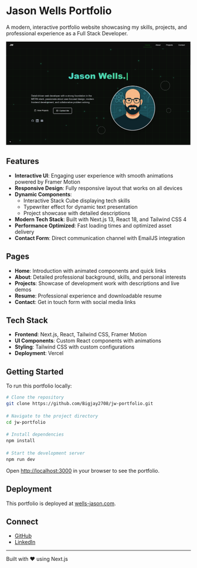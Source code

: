 # Jason Wells Portfolio

A modern, interactive portfolio website showcasing my skills, projects, and professional experience as a Full Stack Developer.

![Portfolio Website Screenshot](public/PortfolioProject.png)

## Features

- **Interactive UI**: Engaging user experience with smooth animations powered by Framer Motion
- **Responsive Design**: Fully responsive layout that works on all devices
- **Dynamic Components**:
  - Interactive Stack Cube displaying tech skills
  - Typewriter effect for dynamic text presentation
  - Project showcase with detailed descriptions
- **Modern Tech Stack**: Built with Next.js 13, React 18, and Tailwind CSS 4
- **Performance Optimized**: Fast loading times and optimized asset delivery
- **Contact Form**: Direct communication channel with EmailJS integration

## Pages

- **Home**: Introduction with animated components and quick links
- **About**: Detailed professional background, skills, and personal interests
- **Projects**: Showcase of development work with descriptions and live demos
- **Resume**: Professional experience and downloadable resume
- **Contact**: Get in touch form with social media links

## Tech Stack

- **Frontend**: Next.js, React, Tailwind CSS, Framer Motion
- **UI Components**: Custom React components with animations
- **Styling**: Tailwind CSS with custom configurations
- **Deployment**: Vercel

## Getting Started

To run this portfolio locally:

```bash
# Clone the repository
git clone https://github.com/Bigjay2708/jw-portfolio.git

# Navigate to the project directory
cd jw-portfolio

# Install dependencies
npm install

# Start the development server
npm run dev
```

Open [http://localhost:3000](http://localhost:3000) in your browser to see the portfolio.

## Deployment

This portfolio is deployed at [wells-jason.com](https://wells-jason.com).

## Connect

- [GitHub](https://github.com/Bigjay2708)
- [LinkedIn](https://www.linkedin.com/in/jasonwells83)

---

Built with ❤️ using Next.js
